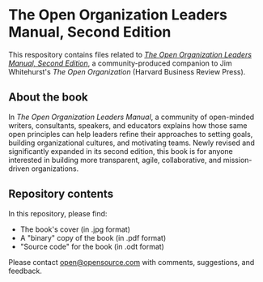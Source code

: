 # The Open Organization Leaders Manual, Second Edition

This respository contains files related to [_The Open Organization Leaders Manual, Second Edition_](https://opensource.com/open-organization/resources/leaders-manual), a community-produced companion to Jim Whitehurst's _The Open Organization_ (Harvard Business Review Press).

## About the book

In _The Open Organization Leaders Manual_, a community of open-minded writers, consultants, speakers, and educators explains how those same open principles can help leaders refine their approaches to setting goals, building organizational cultures, and motivating teams. Newly revised and significantly expanded in its second edition, this book is for anyone interested in building more transparent, agile, collaborative, and mission-driven organizations.

## Repository contents

In this repository, please find:

- The book's cover (in .jpg format)
- A "binary" copy of the book (in .pdf format)
- "Source code" for the book (in .odt format)

Please contact open@opensource.com with comments, suggestions, and feedback.

